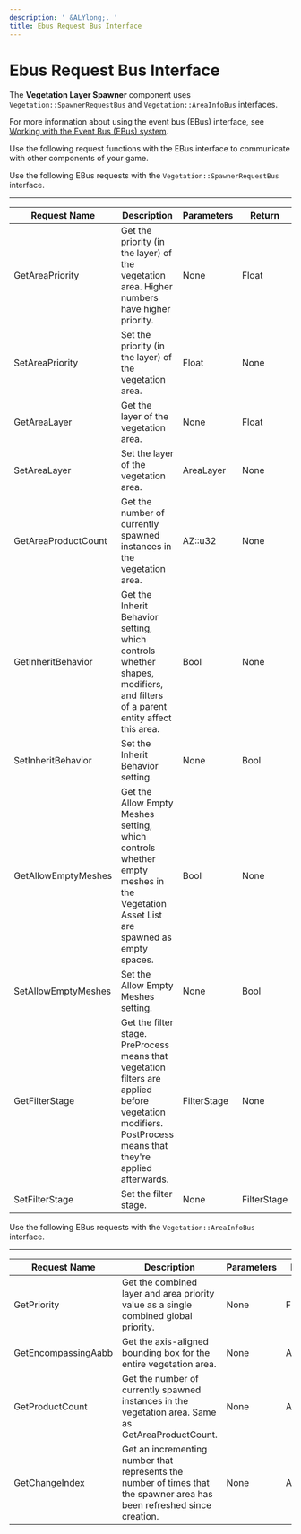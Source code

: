 ```yaml
---
description: ' &ALYlong;. '
title: Ebus Request Bus Interface
---
```

# Ebus Request Bus Interface<a name="vegetation-layer-spawner-ebus"></a>

The **Vegetation Layer Spawner** component uses `Vegetation::SpawnerRequestBus` and `Vegetation::AreaInfoBus` interfaces\.

For more information about using the event bus \(EBus\) interface, see [Working with the Event Bus \(EBus\) system](ebus-intro.md)\.

Use the following request functions with the EBus interface to communicate with other components of your game\.

Use the following EBus requests with the `Vegetation::SpawnerRequestBus` interface\.


****  

| Request Name | Description | Parameters | Return | Scriptable? | 
| --- | --- | --- | --- | --- | 
| GetAreaPriority | Get the priority \(in the layer\) of the vegetation area\. Higher numbers have higher priority\. | None | Float | Yes | 
| SetAreaPriority | Set the priority \(in the layer\) of the vegetation area\. | Float | None | Yes | 
| GetAreaLayer | Get the layer of the vegetation area\. | None | Float | Yes | 
| SetAreaLayer | Set the layer of the vegetation area\. | AreaLayer | None | Yes | 
| GetAreaProductCount | Get the number of currently spawned instances in the vegetation area\. | AZ::u32 | None | Yes | 
| GetInheritBehavior | Get the Inherit Behavior setting, which controls whether shapes, modifiers, and filters of a parent entity affect this area\. | Bool | None | Yes | 
| SetInheritBehavior | Set the Inherit Behavior setting\. | None | Bool | Yes | 
| GetAllowEmptyMeshes | Get the Allow Empty Meshes setting, which controls whether empty meshes in the Vegetation Asset List are spawned as empty spaces\. | Bool | None | Yes | 
| SetAllowEmptyMeshes | Set the Allow Empty Meshes setting\. | None | Bool | Yes | 
| GetFilterStage | Get the filter stage\. PreProcess means that vegetation filters are applied before vegetation modifiers\. PostProcess means that they're applied afterwards\.  | FilterStage | None | Yes | 
| SetFilterStage | Set the filter stage\. | None | FilterStage | Yes | 

Use the following EBus requests with the `Vegetation::AreaInfoBus` interface\.


****  

| Request Name | Description | Parameters | Return | Scriptable? | 
| --- | --- | --- | --- | --- | 
| GetPriority | Get the combined layer and area priority value as a single combined global priority\. | None | Float | Yes | 
| GetEncompassingAabb | Get the axis\-aligned bounding box for the entire vegetation area\. | None | AZ::Aabb | Yes | 
| GetProductCount | Get the number of currently spawned instances in the vegetation area\. Same as GetAreaProductCount\. | None | AZ::u32 | Yes | 
| GetChangeIndex | Get an incrementing number that represents the number of times that the spawner area has been refreshed since creation\. | None | AZ::u32 | Yes | 